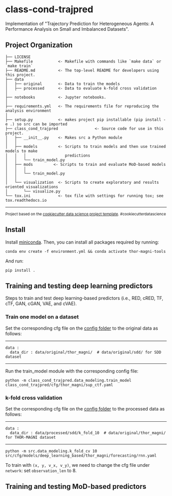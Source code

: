 class-cond-trajpred
==============================

Implementation of "Trajectory Prediction for Heterogeneous Agents: A Performance Analysis on Small and Imbalanced Datasets".

Project Organization
------------

    ├── LICENSE
    ├── Makefile           <- Makefile with commands like `make data` or `make train`
    ├── README.md          <- The top-level README for developers using this project.
    ├── data
    │   ├── original       <- Data to train the models
    │   ├── processed      <- Data to evaluate k-fold cross validation
    │
    ├── notebooks          <- Jupyter notebooks. 
    │
    ├── requirements.yml   <- The requirements file for reproducing the analysis environment
    │                         
    ├── setup.py           <- makes project pip installable (pip install -e .) so src can be imported
    ├── class_cond_trajpred                <- Source code for use in this project.
    │   ├── __init__.py    <- Makes src a Python module
    │   │
    │   ├── models         <- Scripts to train models and then use trained models to make
    │   │   │                 predictions
    │   │   └── train_model.py
    │   ├── mods         <- Scripts to train and evaluate MoD-based models
    │   │   │                 
    │   │   └── train_model.py
    │   │
    │   └── visualization  <- Scripts to create exploratory and results oriented visualizations
    │       └── visualize.py
    └── tox.ini            <- tox file with settings for running tox; see tox.readthedocs.io


--------

<p><small>Project based on the <a target="_blank" href="https://drivendata.github.io/cookiecutter-data-science/">cookiecutter data science project template</a>. #cookiecutterdatascience</small></p>



## Install

Install [miniconda](http://docs.conda.io/en/latest/miniconda.html). Then, you can install all packages required by running:

```
conda env create -f environment.yml && conda activate thor-magni-tools
```

And run:
```
pip install .
```

## Training and testing deep learning predictors

Steps to train and test deep learning-based predictors (i.e., RED, cRED, TF, cTF, GAN, cGAN, VAE, and cVAE).

### Train one model on a dataset

Set the corresponding cfg file on  the [config folder](https://github.com/tmralmeida/class-cond-trajpred/tree/main/class_cond_trajpred/cfg) to the original data as follows:

------------
    data :
      data_dir : data/original/thor_magni/  # data/original/sdd/ for SDD dataset
------------

Run the train_model module with the corresponding config file:
```
python -m class_cond_trajpred.data_modeling.train_model class_cond_trajpred/cfg/thor_magni/sup_ctf.yaml 
```

### k-fold cross validation

Set the corresponding cfg file on  the [config folder](https://github.com/tmralmeida/class-cond-trajpred/tree/main/class_cond_trajpred/cfg) to the processed data as follows:

------------
    data :
      data_dir : data/processed/sdd/k_fold_10  # data/original/thor_magni/ for THOR-MAGNI dataset
------------


```
python -m src.data_modeling.k_fold_cv 10 src/cfg/models/deep_learning_based/thor_magni/forecasting/rnn.yaml
```

To train with `(x, y, v_x, v_y)`, we need to change the cfg file under `network`: set `observation_len` to 8.



## Training and testing MoD-based predictors